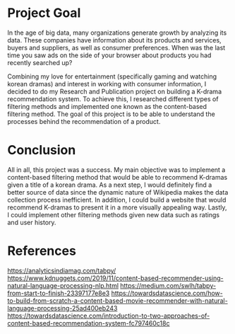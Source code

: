 # Project Goal
In the age of big data, many organizations generate growth by analyzing its data. These companies have information about its products and services, buyers and suppliers, as well as consumer preferences. When was the last time you saw ads on the side of your browser about products you had recently searched up?

Combining my love for entertainment (specifically gaming and watching korean dramas) and interest in working with consumer information, I decided to do my Research and Publication project on building a K-drama recommendation system. To achieve this, I researched different types of filtering methods and implemented one known as the content-based filtering method. The goal of this project is to be able to understand the processes behind the recommendation of a product.

# Conclusion
All in all, this project was a success. My main objective was to implement a content-based filtering method that would be able to recommend K-dramas given a title of a korean drama. As a next step, I would definitely find a better source of data since the dynamic nature of Wikipedia makes the data collection process inefficient. In addition, I could build a website that would recommend K-dramas to present it in a more visually appealing way. Lastly, I could implement other filtering methods given new data such as ratings and user history. 

# References
https://analyticsindiamag.com/tabpy/
https://www.kdnuggets.com/2019/11/content-based-recommender-using-natural-language-processing-nlp.html
https://medium.com/swlh/tabpy-from-start-to-finish-23397177e8e3
https://towardsdatascience.com/how-to-build-from-scratch-a-content-based-movie-recommender-with-natural-language-processing-25ad400eb243
https://towardsdatascience.com/introduction-to-two-approaches-of-content-based-recommendation-system-fc797460c18c

